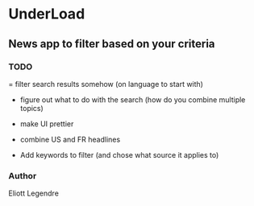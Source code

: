 # UnderLoad

## News app to filter based on your criteria


### TODO
= filter search results somehow (on language to start with)
- figure out what to do with the search (how do you combine multiple topics)

- make UI prettier

- combine US and FR headlines
- Add keywords to filter (and chose what source it applies to)


### Author 
Eliott Legendre 

